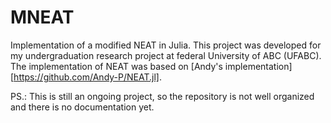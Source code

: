 # MNEAT
Implementation of a modified NEAT in Julia. This project was developed for my undergraduation research project at federal University of ABC (UFABC). The implementation of NEAT was based on [Andy's implementation][https://github.com/Andy-P/NEAT.jl].

PS.: This is still an ongoing project, so the repository is not well organized and there is no documentation yet.
